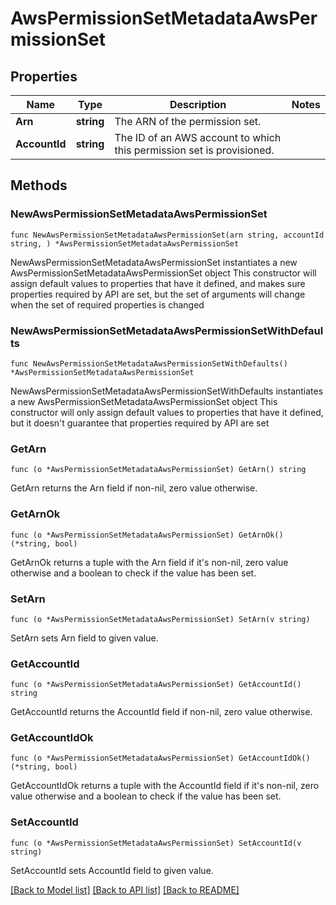 # AwsPermissionSetMetadataAwsPermissionSet

## Properties

Name | Type | Description | Notes
------------ | ------------- | ------------- | -------------
**Arn** | **string** | The ARN of the permission set. | 
**AccountId** | **string** | The ID of an AWS account to which this permission set is provisioned. | 

## Methods

### NewAwsPermissionSetMetadataAwsPermissionSet

`func NewAwsPermissionSetMetadataAwsPermissionSet(arn string, accountId string, ) *AwsPermissionSetMetadataAwsPermissionSet`

NewAwsPermissionSetMetadataAwsPermissionSet instantiates a new AwsPermissionSetMetadataAwsPermissionSet object
This constructor will assign default values to properties that have it defined,
and makes sure properties required by API are set, but the set of arguments
will change when the set of required properties is changed

### NewAwsPermissionSetMetadataAwsPermissionSetWithDefaults

`func NewAwsPermissionSetMetadataAwsPermissionSetWithDefaults() *AwsPermissionSetMetadataAwsPermissionSet`

NewAwsPermissionSetMetadataAwsPermissionSetWithDefaults instantiates a new AwsPermissionSetMetadataAwsPermissionSet object
This constructor will only assign default values to properties that have it defined,
but it doesn't guarantee that properties required by API are set

### GetArn

`func (o *AwsPermissionSetMetadataAwsPermissionSet) GetArn() string`

GetArn returns the Arn field if non-nil, zero value otherwise.

### GetArnOk

`func (o *AwsPermissionSetMetadataAwsPermissionSet) GetArnOk() (*string, bool)`

GetArnOk returns a tuple with the Arn field if it's non-nil, zero value otherwise
and a boolean to check if the value has been set.

### SetArn

`func (o *AwsPermissionSetMetadataAwsPermissionSet) SetArn(v string)`

SetArn sets Arn field to given value.


### GetAccountId

`func (o *AwsPermissionSetMetadataAwsPermissionSet) GetAccountId() string`

GetAccountId returns the AccountId field if non-nil, zero value otherwise.

### GetAccountIdOk

`func (o *AwsPermissionSetMetadataAwsPermissionSet) GetAccountIdOk() (*string, bool)`

GetAccountIdOk returns a tuple with the AccountId field if it's non-nil, zero value otherwise
and a boolean to check if the value has been set.

### SetAccountId

`func (o *AwsPermissionSetMetadataAwsPermissionSet) SetAccountId(v string)`

SetAccountId sets AccountId field to given value.



[[Back to Model list]](../README.md#documentation-for-models) [[Back to API list]](../README.md#documentation-for-api-endpoints) [[Back to README]](../README.md)


